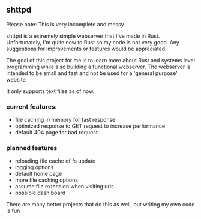 ## shttpd

Please note: This is very incomplete and messy

shttpd is a extremely simple webserver that I've made in Rust. 
Unfortunately, I'm quite new to Rust so my code is not very good. 
Any suggestions for improvements or features would be appreciated.

The goal of this project for me is to learn more about Rust and systems level programming while also building a functional webserver. The webserver is intended to be small and fast and not be used for a 'general purpose' website.

It only supports text files as of now.

### current features:
* file caching in memory for fast response
* optimized response to GET request to increase performance
* default 404 page for bad request

### planned features
* reloading file cache of fs update
* logging options
* default home page
* more file caching options
* assume file extension when visiting urls
* possible dash board

There are many better projects that do this as well, but writing my own code is fun
